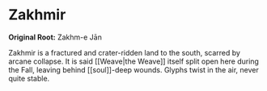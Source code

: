 # Zakhmir
**Original Root:** Zakhm-e Jān

Zakhmir is a fractured and crater-ridden land to the south, scarred by arcane collapse. It is said [[Weave|the Weave]] itself split open here during the Fall, leaving behind [[soul]]-deep wounds. Glyphs twist in the air, never quite stable.
